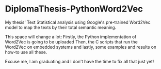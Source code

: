 # DiplomaThesis-PythonWord2Vec
My thesis' Text Statistical analysis using Google's pre-trained Word2Vec model to map the texts by their total semantic meaning.

This space will change a lot:
Firstly, the Python implementation of Word2Vec is going to be uploaded
Then, the C scripts that run the Word2Vec on embedded systems
and lastly, some examples and results on how-to use all these.

Excuse me, I am graduating and I don't have the time to fix all that just yet!

